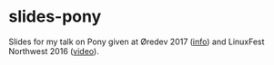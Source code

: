 # slides-pony

Slides for my talk on Pony given at Øredev 2017 ([info](http://oredev.org/2017/sessions/pony--a-language-for-provably-safe-lockless-concurrency)) and LinuxFest Northwest 2016 ([video](https://www.youtube.com/watch?v=_nDQ38v0fdU)).
